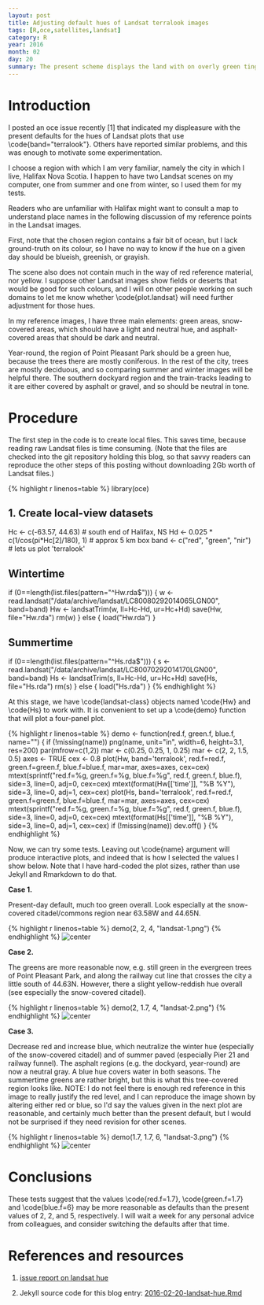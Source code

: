 ```yaml
---
layout: post
title: Adjusting default hues of Landsat terralook images
tags: [R,oce,satellites,landsat]
category: R
year: 2016
month: 02
day: 20
summary: The present scheme displays the land with on overly green tinge.
---
```


# Introduction

I posted an oce issue recently [1] that indicated my displeasure with the
present defaults for the hues of Landsat plots that use
\code{band="terralook"}.  Others have reported similar problems, and this was
enough to motivate some experimentation.

I choose a region with which I am very familiar, namely the city in which I
live, Halifax Nova Scotia. I happen to have two Landsat scenes on my computer,
one from summer and one from winter, so I used them for my tests.

Readers who are unfamiliar with Halifax might want to consult a map to
understand place names in the following discussion of my reference points in
the Landsat images.

First, note that the chosen region contains a fair bit of ocean, but I lack
ground-truth on its colour, so I have no way to know if the hue on a given day
should be blueish, greenish, or grayish.

The scene also does not contain much in the way of red reference material, nor
yellow. I suppose other Landsat images show fields or deserts that would be
good for such colours, and I will on other people working on such domains to
let me know whether \code{plot.landsat} will need further adjustment for those
hues.

In my reference images, I have three main elements: green areas, snow-covered
areas, which should have a light and neutral hue, and asphalt-covered areas
that should be dark and neutral.

Year-round, the region of Point Pleasant Park should be a green hue, because
the trees there are mostly coniferous. In the rest of the city, trees are
mostly deciduous, and so comparing summer and winter images will be helpful
there. The southern dockyard region and the train-tracks leading to it are
either covered by asphalt or gravel, and so should be neutral in tone.

# Procedure

The first step in the code is to create local files. This saves time, because
reading raw Landsat files is time consuming. (Note that the files are checked
into the git repository holding this blog, so that savvy readers can reproduce
the other steps of this posting without downloading 2Gb worth of Landsat
files.)


{% highlight r linenos=table %}
library(oce)
## 1. Create local-view datasets
Hc <- c(-63.57, 44.63)                 # south end of Halifax, NS
Hd <- 0.025 * c(1/cos(pi*Hc[2]/180), 1) # approx 5 km box
band <- c("red", "green", "nir") # lets us plot 'terralook'
## Wintertime
if (0==length(list.files(pattern="^Hw.rda$"))) {
    w <- read.landsat("/data/archive/landsat/LC80080292014065LGN00", band=band)
    Hw <- landsatTrim(w, ll=Hc-Hd, ur=Hc+Hd)
    save(Hw, file="Hw.rda")
    rm(w)
} else {
    load("Hw.rda")
}

## Summertime
if (0==length(list.files(pattern="^Hs.rda$"))) {
    s <- read.landsat("/data/archive/landsat/LC80070292014170LGN00", band=band)
    Hs <- landsatTrim(s, ll=Hc-Hd, ur=Hc+Hd)
    save(Hs, file="Hs.rda")
    rm(s)
} else {
    load("Hs.rda")
}
{% endhighlight %}

At this stage, we have \code{landsat-class} objects named \code{Hw} and
\code{Hs} to work with. It is convenient to set up a \code{demo} function that
will plot a four-panel plot.

{% highlight r linenos=table %}
demo <- function(red.f, green.f, blue.f, name="")
{
    if (!missing(name)) png(name, unit="in", width=6, height=3.1, res=200)
    par(mfrow=c(1,2))
    mar <- c(0.25, 0.25, 1, 0.25)
    mar <- c(2, 2, 1.5, 0.5)
    axes <- TRUE
    cex <- 0.8
    plot(Hw, band='terralook', red.f=red.f, green.f=green.f, blue.f=blue.f,
         mar=mar, axes=axes, cex=cex)
    mtext(sprintf("red.f=%g, green.f=%g, blue.f=%g", red.f, green.f, blue.f),
          side=3, line=0, adj=0, cex=cex)
    mtext(format(Hw[['time']], "%B %Y"), side=3, line=0, adj=1, cex=cex)
    plot(Hs, band='terralook', red.f=red.f, green.f=green.f, blue.f=blue.f,
         mar=mar, axes=axes, cex=cex)
    mtext(sprintf("red.f=%g, green.f=%g, blue.f=%g", red.f, green.f, blue.f),
          side=3, line=0, adj=0, cex=cex)
    mtext(format(Hs[['time']], "%B %Y"), side=3, line=0, adj=1, cex=cex)
    if (!missing(name)) dev.off()
}
{% endhighlight %}

Now, we can try some tests. Leaving out \code{name} argument will produce
interactive plots, and indeed that is how I selected the values I show below.
Note that I have hard-coded the plot sizes, rather than use Jekyll and
Rmarkdown to do that.

**Case 1.**

Present-day default, much too green overall. Look especially at the
snow-covered citadel/commons region near 63.58W and 44.65N.


{% highlight r linenos=table %}
demo(2, 2, 4, "landsat-1.png")
{% endhighlight %}
![center](http://dankelley.github.io/figs/2016-02-20-landsat-1.png) 

**Case 2.**

The greens are more reasonable now, e.g. still green in the evergreen trees of
Point Pleasant Park, and along the railway cut line that crosses the city a
little south of 44.63N. However, there a slight yellow-reddish hue overall (see
especially the snow-covered citadel).


{% highlight r linenos=table %}
demo(2, 1.7, 4, "landsat-2.png")
{% endhighlight %}
![center](http://dankelley.github.io/figs/2016-02-20-landsat-2.png) 

**Case 3.**

Decrease red and increase blue, which neutralize the winter hue (especially of
the snow-covered citadel) and of summer paved (especially Pier 21 and railway
funnel).  The asphalt regions (e.g. the dockyard, year-round) are now a neutral
gray.  A blue hue covers water in both seasons. The summertime greens are
rather bright, but this is what this tree-covered region looks like. NOTE: I do
not feel there is enough red reference in this image to really justify the red
level, and I can reproduce the image shown by altering either red or blue, so
I'd say the values given in the next plot are reasonable, and certainly much
better than the present default, but I would not be surprised if they need
revision for other scenes.


{% highlight r linenos=table %}
demo(1.7, 1.7, 6, "landsat-3.png")
{% endhighlight %}
![center](http://dankelley.github.io/figs/2016-02-20-landsat-3.png) 

# Conclusions

These tests suggest that the values \code{red.f=1.7}, \code{green.f=1.7} and
\code{blue.f=6} may be more reasonable as defaults than the present values of
2, 2, and 5, respectively.  I will wait a week for any personal advice from
colleagues, and consider switching the defaults after that time.

# References and resources

1. [issue report on landsat hue](https://github.com/dankelley/oce/issues/874)

2. Jekyll source code for this blog entry: [2016-02-20-landsat-hue.Rmd](https://raw.github.com/dankelley/dankelley.github.io/master/assets/2016-02-20-landsat-hue.Rmd)
